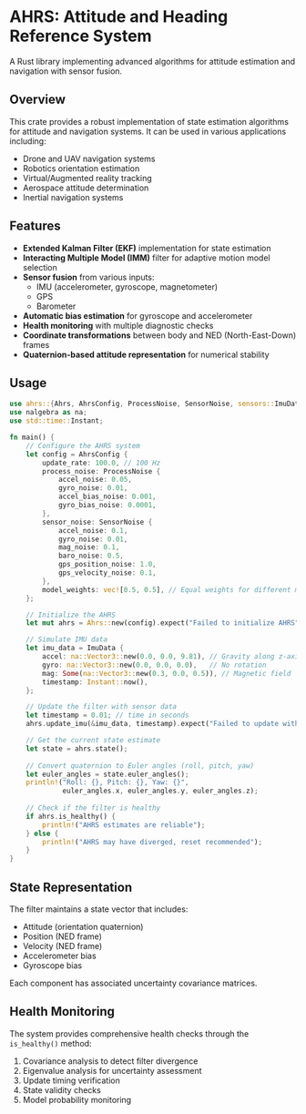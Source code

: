 # AHRS: Attitude and Heading Reference System

A Rust library implementing advanced algorithms for attitude estimation and navigation with sensor fusion.

## Overview

This crate provides a robust implementation of state estimation algorithms for attitude and navigation systems. It can be used in various applications including:

- Drone and UAV navigation systems
- Robotics orientation estimation
- Virtual/Augmented reality tracking
- Aerospace attitude determination
- Inertial navigation systems

## Features

- **Extended Kalman Filter (EKF)** implementation for state estimation
- **Interacting Multiple Model (IMM)** filter for adaptive motion model selection
- **Sensor fusion** from various inputs:
  - IMU (accelerometer, gyroscope, magnetometer)
  - GPS
  - Barometer
- **Automatic bias estimation** for gyroscope and accelerometer
- **Health monitoring** with multiple diagnostic checks
- **Coordinate transformations** between body and NED (North-East-Down) frames
- **Quaternion-based attitude representation** for numerical stability

## Usage

```rust
use ahrs::{Ahrs, AhrsConfig, ProcessNoise, SensorNoise, sensors::ImuData};
use nalgebra as na;
use std::time::Instant;

fn main() {
    // Configure the AHRS system
    let config = AhrsConfig {
        update_rate: 100.0, // 100 Hz
        process_noise: ProcessNoise {
            accel_noise: 0.05,
            gyro_noise: 0.01,
            accel_bias_noise: 0.001,
            gyro_bias_noise: 0.0001,
        },
        sensor_noise: SensorNoise {
            accel_noise: 0.1,
            gyro_noise: 0.01,
            mag_noise: 0.1,
            baro_noise: 0.5,
            gps_position_noise: 1.0,
            gps_velocity_noise: 0.1,
        },
        model_weights: vec![0.5, 0.5], // Equal weights for different motion models
    };

    // Initialize the AHRS
    let mut ahrs = Ahrs::new(config).expect("Failed to initialize AHRS");

    // Simulate IMU data
    let imu_data = ImuData {
        accel: na::Vector3::new(0.0, 0.0, 9.81), // Gravity along z-axis
        gyro: na::Vector3::new(0.0, 0.0, 0.0),   // No rotation
        mag: Some(na::Vector3::new(0.3, 0.0, 0.5)), // Magnetic field
        timestamp: Instant::now(),
    };

    // Update the filter with sensor data
    let timestamp = 0.01; // time in seconds
    ahrs.update_imu(&imu_data, timestamp).expect("Failed to update with IMU data");

    // Get the current state estimate
    let state = ahrs.state();
    
    // Convert quaternion to Euler angles (roll, pitch, yaw)
    let euler_angles = state.euler_angles();
    println!("Roll: {}, Pitch: {}, Yaw: {}", 
             euler_angles.x, euler_angles.y, euler_angles.z);
             
    // Check if the filter is healthy
    if ahrs.is_healthy() {
        println!("AHRS estimates are reliable");
    } else {
        println!("AHRS may have diverged, reset recommended");
    }
}
```

## State Representation

The filter maintains a state vector that includes:

- Attitude (orientation quaternion)
- Position (NED frame)
- Velocity (NED frame)
- Accelerometer bias
- Gyroscope bias

Each component has associated uncertainty covariance matrices.

## Health Monitoring

The system provides comprehensive health checks through the `is_healthy()` method:

1. Covariance analysis to detect filter divergence
2. Eigenvalue analysis for uncertainty assessment
3. Update timing verification
4. State validity checks
5. Model probability monitoring
